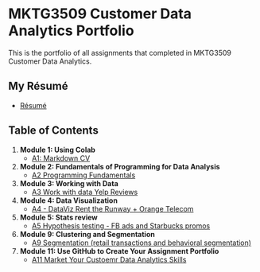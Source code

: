 # MKTG3509 Customer Data Analytics Portfolio
This is the portfolio of all assignments that completed in MKTG3509 Customer Data Analytics. 

## My Résumé
- [Résumé](https://colab.research.google.com/drive/1ltcJESgB3F6JRTjcAYQMrmE8iEWNFfr1)

## Table of Contents
1. **Module 1: Using Colab**
   - [A1: Markdown CV](https://colab.research.google.com/drive/1ltcJESgB3F6JRTjcAYQMrmE8iEWNFfr1)
2. **Module 2: Fundamentals of Programming for Data Analysis**
   - [A2 Programming Fundamentals](https://colab.research.google.com/drive/1IIPwPDXa2xFj65S3EwCIliEQKZdD1dqG)
3. **Module 3: Working with Data**
   - [A3 Work with data Yelp Reviews](https://colab.research.google.com/drive/1NZo2wmxPx6QQBKLje-u7D2dobRIKiwI1)
4. **Module 4: Data Visualization**
   - [A4 - DataViz Rent the Runway + Orange Telecom](https://colab.research.google.com/drive/1H6A0c-u-jTc7WRgNPuwN5bdaC08r8G2H)
5. **Module 5: Stats review**
   - [A5 Hypothesis testing - FB ads and Starbucks promos](https://colab.research.google.com/drive/17Lj2U5DwbtXKSsNZNeBC45RjGKQH0uGD)
6. **Module 9: Clustering and Segmentation**
   - [A9 Segmentation (retail transactions and behavioral segmentation)](https://colab.research.google.com/drive/1m1MKQRMon2gBjGWAzVV1YgFDLbx8o0YT)
7. **Module 11: Use GitHub to Create Your Assignment Portfolio**
   - [A11 Market Your Custoemr Data Analytics Skills](https://github.com/HsinyuWu/MKTG3509Analytics/edit/main/README.md)
